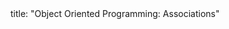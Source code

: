 <frontmatter>
title: "Object Oriented Programming: Associations"
</frontmatter>

<include src="container-inPage-asFlat.md" boilerplate />